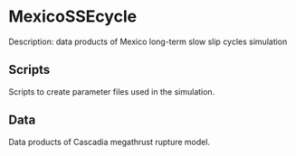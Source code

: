 # MexicoSSEcycle
Description: data products of Mexico long-term slow slip cycles simulation

## Scripts
Scripts to create parameter files used in the simulation.

## Data
Data products of Cascadia megathrust rupture model.
